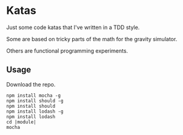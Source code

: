 # Katas

Just some code katas that I've written in a TDD style.

Some are based on tricky parts of the math for the gravity simulator.

Others are functional programming experiments.

## Usage

Download the repo.


	npm install mocha -g
	npm install should -g
	npm install should
	npm install lodash -g
	npm install lodash
	cd |module|
	mocha


